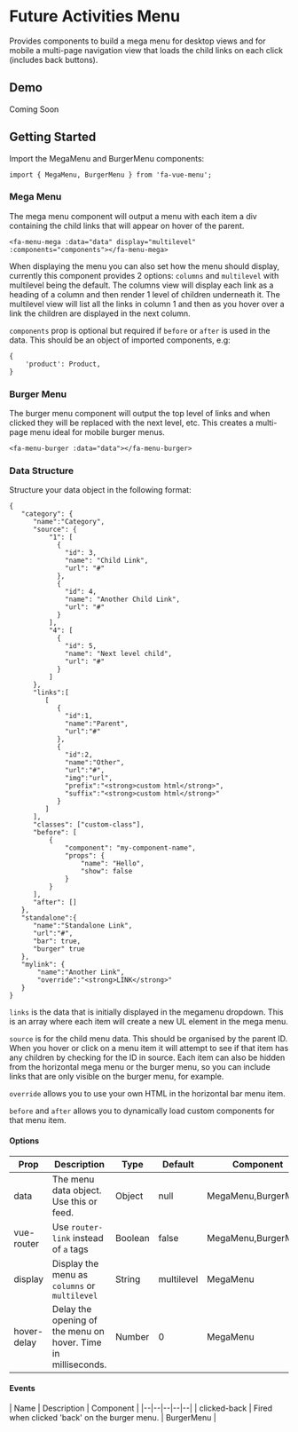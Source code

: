 # Future Activities Menu

Provides components to build a mega menu for desktop views and for mobile a multi-page navigation view that loads the child links on each click (includes back buttons).

## Demo

Coming Soon

## Getting Started

Import the MegaMenu and BurgerMenu components:

    import { MegaMenu, BurgerMenu } from 'fa-vue-menu';
    
### Mega Menu

The mega menu component will output a menu with each item a div containing the child links that will appear on hover of the parent.

    <fa-menu-mega :data="data" display="multilevel" :components="components"></fa-menu-mega>
    
When displaying the menu you can also set how the menu should display, currently this component provides 2 options: `columns` and `multilevel` with multilevel being the default.
The columns view will display each link as a heading of a column and then render 1 level of children underneath it.
The multilevel view will list all the links in column 1 and then as you hover over a link the children are displayed in the next column.

`components` prop is optional but required if `before` or `after` is used in the data. This should be an object of imported components, e.g:

    {
        'product': Product,
    }
    
### Burger Menu

The burger menu component will output the top level of links and when clicked they will be replaced with the next level, etc.
This creates a multi-page menu ideal for mobile burger menus.

    <fa-menu-burger :data="data"></fa-menu-burger>
    
### Data Structure

Structure your data object in the following format:

    {
       "category": {
          "name":"Category",
          "source": {
              "1": [
                {
                  "id": 3,
                  "name": "Child Link",
                  "url": "#"
                },
                {
                  "id": 4,
                  "name": "Another Child Link",
                  "url": "#"
                }
              ],
              "4": [
                {
                  "id": 5,
                  "name": "Next level child",
                  "url": "#"
                }
              ]
          },
          "links":[
             [
                {
                  "id":1,
                  "name":"Parent",
                  "url":"#"
                },
                {
                  "id":2,
                  "name":"Other",
                  "url":"#",
                  "img":"url",
                  "prefix":"<strong>custom html</strong>",
                  "suffix":"<strong>custom html</strong>"
                }
             ]
          ],
          "classes": ["custom-class"],
          "before": [
              {
                  "component": "my-component-name",
                  "props": {
                      "name": "Hello",
                      "show": false
                  }
              }
          ],
          "after": []
       },
       "standalone":{
          "name":"Standalone Link",
          "url":"#",
          "bar": true,
          "burger" true
       },
       "mylink": {
           "name":"Another Link",
           "override":"<strong>LINK</strong>"
       }
    }
    
`links` is the data that is initially displayed in the megamenu dropdown. This is an array where each item will create a new UL element in the mega menu.

`source` is for the child menu data. This should be organised by the parent ID. When you hover or click on a menu item it will attempt to see if that item has any children by checking for the ID in source.
Each item can also be hidden from the horizontal mega menu or the burger menu, so you can include links that are only visible on the burger menu, for example.

`override` allows you to use your own HTML in the horizontal bar menu item.

`before` and `after` allows you to dynamically load custom components for that menu item.

#### Options

| Prop | Description | Type | Default | Component |
|--|--|--|--|--|
| data | The menu data object. Use this or feed. | Object | null | MegaMenu,BurgerMenu |
| vue-router | Use `router-link` instead of `a` tags | Boolean | false | MegaMenu,BurgerMenu |
| display | Display the menu as `columns` or `multilevel` | String | multilevel | MegaMenu |
| hover-delay | Delay the opening of the menu on hover. Time in milliseconds. | Number | 0 | MegaMenu |

#### Events

| Name | Description | Component |
|--|--|--|--|--|
| clicked-back | Fired when clicked 'back' on the burger menu. | BurgerMenu |

